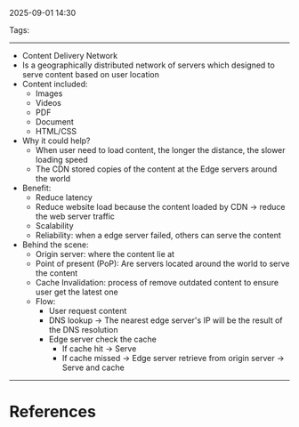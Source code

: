 2025-09-01 14:30

Tags: 

---

- Content Delivery Network
- Is a geographically distributed network of servers which designed to serve content based on user location
- Content included:
	- Images
	- Videos
	- PDF
	- Document
	- HTML/CSS
- Why it could help?
	- When user need to load content, the longer the distance, the slower loading speed
	- The CDN stored copies of the content at the Edge servers around the world
- Benefit:
	- Reduce latency
	- Reduce website load because the content loaded by CDN -> reduce the web server traffic
	- Scalability
	- Reliability: when a edge server failed, others can serve the content
- Behind the scene:
	- Origin server: where the content lie at
	- Point of present (PoP): Are servers located around the world to serve the content
	- Cache Invalidation: process of remove outdated content to ensure user get the latest one
	- Flow:
		- User request content
		- DNS lookup -> The nearest edge server's IP will be the result of the DNS resolution
		- Edge server check the cache
			- If cache hit -> Serve
			- If cache missed -> Edge server retrieve from origin server -> Serve and cache

---
# References